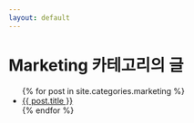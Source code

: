 ```yaml
---
layout: default
---
```


# Marketing 카테고리의 글

<ul>
  {% for post in site.categories.marketing %}
  <li><a href="{{ post.url }}">{{ post.title }}</a></li>
  {% endfor %}
</ul>
